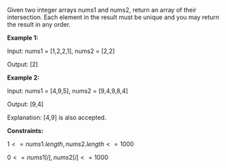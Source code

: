 Given two integer arrays nums1 and nums2, return an array of their 
intersection. Each element in the result must be unique and you may return the result in any order.

 

**Example 1:**

Input: nums1 = [1,2,2,1], nums2 = [2,2]

Output: [2]

**Example 2:**

Input: nums1 = [4,9,5], nums2 = [9,4,9,8,4]

Output: [9,4]

Explanation: [4,9] is also accepted.
 

**Constraints:**

$1 <= nums1.length, nums2.length <= 1000$

$0 <= nums1[i], nums2[i] <= 1000$
